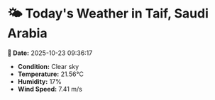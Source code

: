 # 🌤️ Today's Weather in Taif, Saudi Arabia

**📅 Date:** 2025-10-23 09:36:17

- **Condition:** Clear sky
- **Temperature:** 21.56°C
- **Humidity:** 17%
- **Wind Speed:** 7.41 m/s

